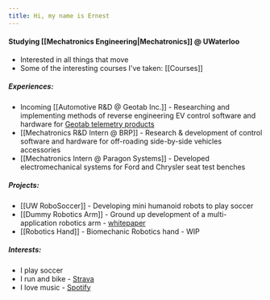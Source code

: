 ```yaml
---
title: Hi, my name is Ernest
---
```

#### Studying [[Mechatronics Engineering|Mechatronics]] @ UWaterloo
- Interested in all things that move
- Some of the interesting courses I've taken: [[Courses]]
##### Experiences:
- Incoming [[Automotive R&D @ Geotab Inc.]] - Researching and implementing methods of reverse engineering EV control software and hardware for [Geotab telemetry products](https://www.geotab.com/)
- [[Mechatronics R&D Intern @ BRP]] - Research & development of control software and hardware for off-roading side-by-side vehicles accessories
- [[Mechatronics Intern @ Paragon Systems]] - Developed electromechanical systems for Ford and Chrysler seat test benches
##### Projects:
- [[UW RoboSoccer]] - Developing mini humanoid robots to play soccer 
- [[Dummy Robotics Arm]] - Ground up development of a multi-application robotics arm - [whitepaper]()
- [[Robotics Hand]] - Biomechanic Robotics hand - WIP
##### Interests:
- I play soccer
- I run and bike - [Strava](https://strava.app.link/0cGqWokPRHb)
- I love music - [Spotify](https://open.spotify.com/user/ernestwang135791?si=eb867f3241e14a72)
